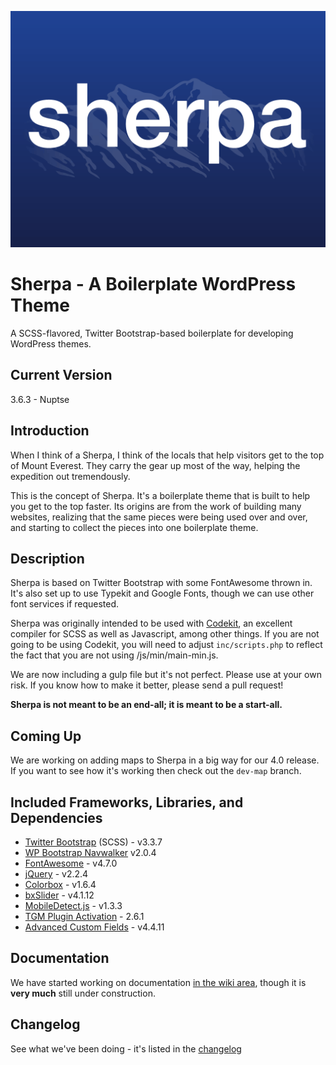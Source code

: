 ![Sherpa](https://raw.githubusercontent.com/agims/sherpa/master/screenshot.png)
# Sherpa - A Boilerplate WordPress Theme
A SCSS-flavored, Twitter Bootstrap-based boilerplate for developing WordPress themes.

## Current Version
3.6.3 - Nuptse

## Introduction
When I think of a Sherpa, I think of the locals that help visitors get to the top of Mount Everest.  They carry the gear up most of the way, helping the expedition out tremendously.

This is the concept of Sherpa.  It's a boilerplate theme that is built to help you get to the top faster.  Its origins are from the work of building many websites, realizing that the same pieces were being used over and over, and starting to collect the pieces into one boilerplate theme.

## Description
Sherpa is based on Twitter Bootstrap with some FontAwesome thrown in.  It's also set up to use Typekit and Google Fonts, though we can use other font services if requested.

Sherpa was originally intended to be used with [Codekit](https://incident57.com/codekit/), an excellent compiler for SCSS as well as Javascript, among other things.  If you are not going to be using Codekit, you will need to adjust `inc/scripts.php` to reflect the fact that you are not using /js/min/main-min.js.

We are now including a gulp file but it's not perfect.  Please use at your own risk.  If you know how to make it better, please send a pull request!

**Sherpa is not meant to be an end-all; it is meant to be a start-all.**

## Coming Up
We are working on adding maps to Sherpa in a big way for our 4.0 release.  If you want to see how it's working then check out the `dev-map` branch.

## Included Frameworks, Libraries, and Dependencies
* [Twitter Bootstrap](http://getbootstrap.com/) (SCSS) - v3.3.7
* [WP Bootstrap Navwalker](https://github.com/wp-bootstrap/wp-bootstrap-navwalker) v2.0.4
* [FontAwesome](http://fontawesome.io/) - v4.7.0
* [jQuery](http://jquery.com/) - v2.2.4
* [Colorbox](https://github.com/jackmoore/colorbox) - v1.6.4
* [bxSlider](https://github.com/stevenwanderski/bxslider-4) - v4.1.12
* [MobileDetect.js](https://github.com/hgoebl/mobile-detect.js) - v1.3.3
* [TGM Plugin Activation](http://tgmpluginactivation.com/) - 2.6.1
* [Advanced Custom Fields](https://github.com/elliotcondon/acf) - v4.4.11

## Documentation
We have started working on documentation [in the wiki area](https://github.com/agims/sherpa/wiki), though it is **very much** still under construction.

## Changelog
See what we've been doing - it's listed in the [changelog](https://github.com/agims/sherpa/blob/master/changelog.md)
